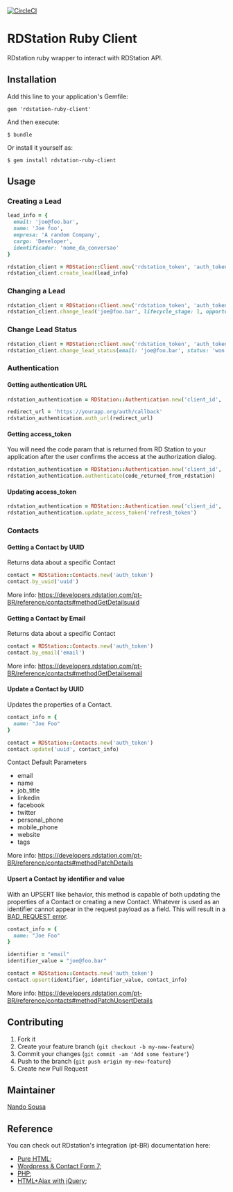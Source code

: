 [![CircleCI](https://circleci.com/gh/ResultadosDigitais/rdstation-ruby-client.svg?style=svg)](https://circleci.com/gh/ResultadosDigitais/rdstation-ruby-client)

# RDStation Ruby Client

RDstation ruby wrapper to interact with RDStation API.

## Installation

Add this line to your application's Gemfile:

    gem 'rdstation-ruby-client'

And then execute:

    $ bundle

Or install it yourself as:

    $ gem install rdstation-ruby-client

## Usage

### Creating a Lead

```ruby
lead_info = {
  email: 'joe@foo.bar',
  name: 'Joe foo',
  empresa: 'A random Company',
  cargo: 'Developer',
  identificador: 'nome_da_conversao'
}

rdstation_client = RDStation::Client.new('rdstation_token', 'auth_token')
rdstation_client.create_lead(lead_info)
```

### Changing a Lead

```ruby
rdstation_client = RDStation::Client.new('rdstation_token', 'auth_token')
rdstation_client.change_lead('joe@foo.bar', lifecycle_stage: 1, opportunity: true})
```

### Change Lead Status

```ruby
rdstation_client = RDStation::Client.new('rdstation_token', 'auth_token')
rdstation_client.change_lead_status(email: 'joe@foo.bar', status: 'won', value: 999)
```

### Authentication

#### Getting authentication URL

```ruby
rdstation_authentication = RDStation::Authentication.new('client_id', 'client_secret')

redirect_url = 'https://yourapp.org/auth/callback'
rdstation_authentication.auth_url(redirect_url)
```

#### Getting access_token

You will need the code param that is returned from RD Station to your application after the user confirms the access at the authorization dialog.

```ruby
rdstation_authentication = RDStation::Authentication.new('client_id', 'client_secret')
rdstation_authentication.authenticate(code_returned_from_rdstation)
```

#### Updating access_token

```ruby
rdstation_authentication = RDStation::Authentication.new('client_id', 'client_secret')
rdstation_authentication.update_access_token('refresh_token')
```

### Contacts

#### Getting a Contact by UUID

Returns data about a specific Contact

```ruby
contact = RDStation::Contacts.new('auth_token')
contact.by_uuid('uuid')
```

More info: https://developers.rdstation.com/pt-BR/reference/contacts#methodGetDetailsuuid

#### Getting a Contact by Email

Returns data about a specific Contact

```ruby
contact = RDStation::Contacts.new('auth_token')
contact.by_email('email')
```

More info: https://developers.rdstation.com/pt-BR/reference/contacts#methodGetDetailsemail

#### Update a Contact by UUID

Updates the properties of a Contact.

```ruby
contact_info = {
  name: "Joe Foo"
}

contact = RDStation::Contacts.new('auth_token')
contact.update('uuid', contact_info)
```
Contact Default Parameters
 - email
 - name
 - job_title
 - linkedin
 - facebook
 - twitter
 - personal_phone
 - mobile_phone
 - website
 - tags

More info: https://developers.rdstation.com/pt-BR/reference/contacts#methodPatchDetails


#### Upsert a Contact by identifier and value

With an UPSERT like behavior, this method is capable of both updating the properties of a Contact or creating a new Contact. Whatever is used as an identifier cannot appear in the request payload as a field. This will result in a [BAD_REQUEST error](https://developers.rdstation.com/pt-BR/error-states#conflicting).

```ruby
contact_info = {
  name: "Joe Foo"
}

identifier = "email"
identifier_value = "joe@foo.bar"

contact = RDStation::Contacts.new('auth_token')
contact.upsert(identifier, identifier_value, contact_info)
```

More info: https://developers.rdstation.com/pt-BR/reference/contacts#methodPatchUpsertDetails

## Contributing

1. Fork it
2. Create your feature branch (`git checkout -b my-new-feature`)
3. Commit your changes (`git commit -am 'Add some feature'`)
4. Push to the branch (`git push origin my-new-feature`)
5. Create new Pull Request

## Maintainer
[Nando Sousa](mailto:fernando.sousa@resultadosdigitais.com.br)

## Reference

You can check out RDstation's integration (pt-BR) documentation here:

- [Pure HTML](https://gist.github.com/pedrobachiega/3298970);
- [Wordpress & Contact Form 7](https://gist.github.com/pedrobachiega/3277536);
- [PHP](https://gist.github.com/pedrobachiega/3248293);
- [HTML+Ajax with jQuery](https://gist.github.com/pedrobachiega/3248013);
